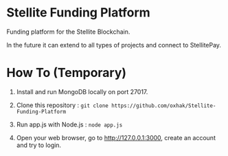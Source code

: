 # Stellite Funding Platform

Funding platform for the Stellite Blockchain.

In the future it can extend to all types of projects and connect to StellitePay.


# How To (Temporary)

1. Install and run MongoDB locally on port 27017.

2. Clone this repository :
`git clone https://github.com/oxhak/Stellite-Funding-Platform`

3. Run app.js with Node.js : `node app.js`

4. Open your web browser, go to http://127.0.0.1:3000, create an account and try to login.
